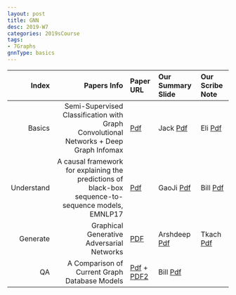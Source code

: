 ```yaml
---
layout: post
title: GNN   
desc: 2019-W7
categories: 2019sCourse
tags:
- 7Graphs
gnnType: basics
---
```


| Index | Papers Info | Paper URL| Our Summary Slide |Our Scribe Note |
| -----: | -------------------------------: | :----- | :----- | :----- | 
| Basics |  Semi-Supervised Classification with Graph Convolutional Networks + Deep Graph Infomax | [Pdf](https://arxiv.org/abs/1609.02907) | Jack [Pdf]() | Eli [Pdf]() | 
| Understand |  A causal framework for explaining the predictions of black-box sequence-to-sequence models, EMNLP17     | [Pdf](https://arxiv.org/abs/1707.01943) | GaoJi [Pdf]() | Bill [Pdf]() | 
| Generate |  Graphical Generative Adversarial Networks  |  [PDF](https://arxiv.org/abs/1804.03429)  |  Arshdeep [Pdf]() | Tkach [Pdf]() | 
|  QA |   A Comparison of Current Graph Database Models   | [Pdf](http://www.renzoangles.net/files/gdm2012.pdf) + [PDF2](https://users.dcc.uchile.cl/~cgutierr/papers/surveyGDB.pdf) | Bill [Pdf]() |  | 

